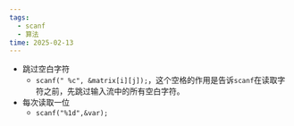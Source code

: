 ```yaml
---
tags:
  - scanf
  - 算法
time: 2025-02-13
---
```

* 跳过空白字符
	* `scanf(" %c", &matrix[i][j]);`，这个空格的作用是告诉`scanf`在读取字符之前，先跳过输入流中的所有空白字符。
* 每次读取一位
	* `scanf("%1d",&var);`
